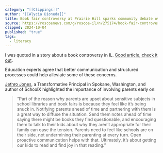 ```yaml
---
category: "[[Clippings]]"
author: "[[Alycia Dioneda]]"
title: Book fair controversy at Prairie Hill sparks community debate over book selection | Rockton-Roscoe News
source: https://roscoenews.com/g/roscoe-il/n/275174/book-fair-controversy-prairie-hill-sparks-community-debate-over-book-selection
clipped: 2024-10-04
published: "true"
tags:
  - literacy
---
```

I was quoted in a story about a book controversy in IL. [Good article, check it out](https://roscoenews.com/g/roscoe-il/n/275174/book-fair-controversy-prairie-hill-sparks-community-debate-over-book-selection). 

Education experts agree that better communication and structured processes could help alleviate some of these concerns.

[Jethro Jones](https://www.jethrojones.com/), a Transformative Principal in Spokane, Washington, and author of SchoolX highlighted the importance of involving parents early on:

> “Part of the reason why parents are upset about sensitive subjects in school libraries and book fairs is because they feel like it’s being snuck in. Notifying parents ahead of time and partnering with them is a great way to diffuse the situation. Send them notes ahead of time saying there might be books they find questionable, and encouraging them to talk to their kids about why they aren’t appropriate for their family can ease the tension. Parents need to feel like schools are on their side, not undermining their parenting at every turn. Open proactive communication helps with that. Ultimately, it’s about getting our kids to read and find joy in that reading.”